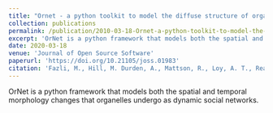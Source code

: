 ```yaml
---
title: "Ornet - a python toolkit to model the diffuse structure of organelles as social networks"
collection: publications
permalink: /publication/2010-03-18-Ornet-a-python-toolkit-to-model-the-diffuse-structure-of-organelles-as-social-networks
excerpt: 'OrNet is a python framework that models both the spatial and temporal morphology changes that organelles undergo as dynamic social networks.'
date: 2020-03-18
venue: 'Journal of Open Source Software'
paperurl: 'https://doi.org/10.21105/joss.01983'
citation: 'Fazli, M., Hill, M. Durden, A., Mattson, R., Loy, A. T., Reaves, B., Courtney, A., Quinn, F. D.,Chennubhotla, C., Shannon Quinn (2020). &quot;Ornet-a python toolkit to model the diffuse structure of organelles as social networks&quot; <i>Journal of Open Source Software</i>. 5(47).'
---
```


OrNet is a python framework that models both the spatial and temporal morphology changes that organelles undergo as dynamic social networks.

